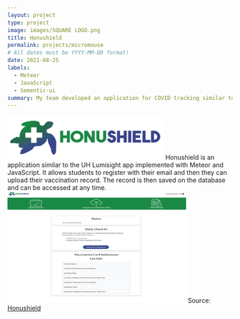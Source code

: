 ```yaml
---
layout: project
type: project
image: images/SQUARE LOGO.png
title: Honushield
permalink: projects/micromouse
# All dates must be YYYY-MM-DD format!
date: 2021-08-25
labels:
  - Meteor
  - JavaScript
  - Sementic-ui
summary: My team developed an application for COVID tracking similar to UH Lumisight.
---
```

                           
<img class="centered aligned" src="../images/FULL_LOGO.png" width="350" height="100">
Honushield is an application similar to the UH Lumisight app implemented with Meteor and JavaScript. It allows students to register with their email and then they can upload their vaccination record. The record is then saved on the database and can be accessed at any time. 
<img class="right float" src="../images/honuhome.png"width="400" height="250">
Source: <a href="https://github.com/darleneagbayani/ICS491"><i class="large github icon"></i>Honushield</a>



